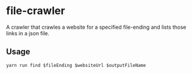 # file-crawler
A crawler that crawles a website for a specified file-ending and lists those links in a json file.

## Usage
`yarn run find $fileEnding $websiteUrl $outputFileName`